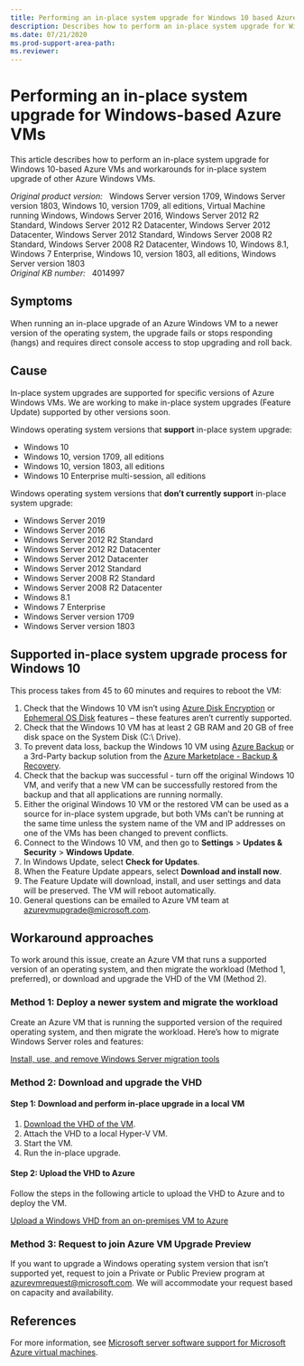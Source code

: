 ```yaml
---
title: Performing an in-place system upgrade for Windows 10 based Azure VMs and workarounds for other versions of Azure Windows VMs
description: Describes how to perform an in-place system upgrade for Windows 10 based Azure VMs and workarounds for other versions of Azure Windows VMs
ms.date: 07/21/2020
ms.prod-support-area-path: 
ms.reviewer: 
---
```

# Performing an in-place system upgrade for Windows-based Azure VMs

This article describes how to perform an in-place system upgrade for Windows 10-based Azure VMs and workarounds for in-place system upgrade of other Azure Windows VMs.

_Original product version:_ &nbsp; Windows Server version 1709, Windows Server version 1803, Windows 10, version 1709, all editions, Virtual Machine running Windows, Windows Server 2016, Windows Server 2012 R2 Standard, Windows Server 2012 R2 Datacenter, Windows Server 2012 Datacenter, Windows Server 2012 Standard, Windows Server 2008 R2 Standard, Windows Server 2008 R2 Datacenter, Windows 10, Windows 8.1, Windows 7 Enterprise, Windows 10, version 1803, all editions, Windows Server version 1803  
_Original KB number:_ &nbsp; 4014997

## Symptoms

When running an in-place upgrade of an Azure Windows VM to a newer version of the operating system, the upgrade fails or stops responding (hangs) and requires direct console access to stop upgrading and roll back.

## Cause

In-place system upgrades are supported for specific versions of Azure Windows VMs. We are working to make in-place system upgrades (Feature Update) supported by other versions soon.

Windows operating system versions that **support** in-place system upgrade:

- Windows 10
- Windows 10, version 1709, all editions
- Windows 10, version 1803, all editions
- Windows 10 Enterprise multi-session, all editions

Windows operating system versions that **don’t currently support** in-place system upgrade: 

- Windows Server 2019
- Windows Server 2016
- Windows Server 2012 R2 Standard
- Windows Server 2012 R2 Datacenter
- Windows Server 2012 Datacenter
- Windows Server 2012 Standard
- Windows Server 2008 R2 Standard
- Windows Server 2008 R2 Datacenter
- Windows 8.1
- Windows 7 Enterprise
- Windows Server version 1709
- Windows Server version 1803

## Supported in-place system upgrade process for Windows 10

This process takes from 45 to 60 minutes and requires to reboot the VM:

1. Check that the Windows 10 VM isn’t using [Azure Disk Encryption](https://docs.microsoft.com[/azure/virtual-machines/windows/disk-encryption-overview) or [Ephemeral OS Disk](https://docs.microsoft.com/azure/virtual-machines/ephemeral-os-disks) features – these features aren’t currently supported.
2. Check that the Windows 10 VM has at least 2 GB RAM and 20 GB of free disk space on the System Disk (C:\ Drive).
3. To prevent data loss, backup the Windows 10 VM using [Azure Backup](https://docs.microsoft.com/azure/backup) or a 3rd-Party backup solution from the [Azure Marketplace  - Backup & Recovery](https://azuremarketplace.microsoft.com/en-us/marketplace/apps?search=Backup%20%26%20Recovery&page=1).
4. Check that the backup was successful - turn off the original Windows 10 VM, and verify that a new VM can be successfully restored from the backup and that all applications are running normally.
5. Either the original Windows 10 VM or the restored VM can be used as a source for in-place system upgrade, but both VMs can’t be running at the same time unless the system name of the VM and IP addresses on one of the VMs has been changed to prevent conflicts.
6. Connect to the Windows 10 VM, and then go to **Settings** > **Updates & Security** > **Windows Update**.
7. In Windows Update, select **Check for Updates**.
8. When the Feature Update appears, select **Download and install now**.
9. The Feature Update will download, install, and user settings and data will be preserved. The VM will reboot automatically.
10. General questions can be emailed to Azure VM team at azurevmupgrade@microsoft.com.

## Workaround approaches

To work around this issue, create an Azure VM that runs a supported version of an operating system, and then migrate the workload (Method 1, preferred), or download and upgrade the VHD of the VM (Method 2).

### Method 1: Deploy a newer system and migrate the workload

Create an Azure VM that is running the supported version of the required operating system, and then migrate the workload. Here’s how to migrate Windows Server roles and features: 

[Install, use, and remove Windows Server migration tools](https://docs.microsoft.com/previous-versions/windows/it-pro/windows-server-2012-R2-and-2012/jj134202(v=ws.11)?redirectedfrom=MSDN)

### Method 2: Download and upgrade the VHD  

#### Step 1: Download and perform in-place upgrade in a local VM

1. [Download the VHD of the VM](https://docs.microsoft.com/azure/virtual-machines/windows/download-vhd).
1. Attach the VHD to a local Hyper-V VM.
1. Start the VM.
1. Run the in-place upgrade.

#### Step 2: Upload the VHD to Azure

Follow the steps in the following article to upload the VHD to Azure and to deploy the VM.

[Upload a Windows VHD from an on-premises VM to Azure](https://docs.microsoft.com/azure/virtual-machines/windows/upload-image)

### Method 3: Request to join Azure VM Upgrade Preview

If you want to upgrade a Windows operating system version that isn’t supported yet, request to join a Private or Public Preview program at azurevmrequest@microsoft.com. We will accommodate your request based on capacity and availability.

## References

For more information, see [Microsoft server software support for Microsoft Azure virtual machines](https://support.microsoft.com/help/2721672).
